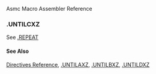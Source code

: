 Asmc Macro Assembler Reference

### .UNTILCXZ

See [.REPEAT](dot_repeat.md)

#### See Also

[Directives Reference](readme.md), [.UNTILAXZ](dot_untilaxz.md), [.UNTILBXZ](dot_untilbxz.md), [.UNTILDXZ](dot_untildxz.md)